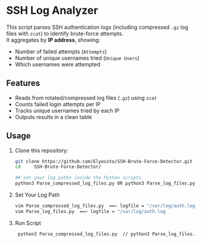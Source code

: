 # SSH Log Analyzer

This script parses SSH authentication logs (including compressed `.gz` log files with `zcat`) to identify brute-force attempts.  
It aggregates by **IP address**, showing:

- Number of failed attempts (`Attempts`)
- Number of unique usernames tried (`Unique Users`)
- Which usernames were attempted

## Features
- Reads from rotated/compressed log files (`.gz`) using `zcat`
- Counts failed login attempts per IP
- Tracks unique usernames tried by each IP
- Outputs results in a clean table

## Usage

1. Clone this repository:
   ```bash
   git clone https://github.com/Elyessto/SSH-Brute-Force-Detector.git
   cd     SSH-Brute-Force-Detector/
   
   ## set your log paths inside the Python scripts 
   python3 Parse_compressed_log_files.py OR python3 Parse_log_files.py
2. Set Your Log Path
   ```bash
   vim Parse_compressed_log_files.py  ==> logfile = "/var/log/auth.log.3.gz"
   vim Parse_log_files.py  ==> logfile = "/var/log/auth.log
3. Run Script
   ```bash
    python3 Parse_compressed_log_files.py  // python3 Parse_log_files.py
